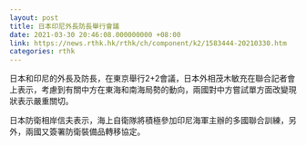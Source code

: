 ```yaml
---
layout: post
title: 日本印尼外長防長舉行會議
date: 2021-03-30 20:46:08.000000000 +08:00
link: https://news.rthk.hk/rthk/ch/component/k2/1583444-20210330.htm
categories: rthk
---
```


日本和印尼的外長及防長，在東京舉行2+2會議，日本外相茂木敏充在聯合記者會上表示，考慮到有關中方在東海和南海局勢的動向，兩國對中方嘗試單方面改變現狀表示嚴重關切。

日本防衛相岸信夫表示，海上自衛隊將積極參加印尼海軍主辦的多國聯合訓練，另外，兩國又簽署防衛裝備品轉移協定。

